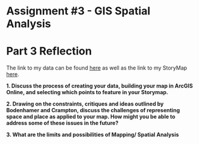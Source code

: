 # Assignment #3 - GIS Spatial Analysis

# Part 3 Reflection

The link to my data can be found [here](https://docs.google.com/spreadsheets/d/1Ox1uN7AMU5BsM0dt9xV7zdyTBjXOAs18RLhNuGXbaLk/edit#gid=0) as well as the link to my StoryMap [here](http://urichmond.maps.arcgis.com/apps/MapJournal/index.html?appid=0524ac1b1e58408db8a9aa0c8a79c5f7&edit#).

**1. Discuss the process of creating your data, building your map in ArcGIS Online, and selecting which points to feature in your Storymap.**


**2. Drawing on the constraints, critiques and ideas outlined by Bodenhamer and Crampton, discuss the challenges of representing space and place as applied to your map. How might you be able to address some of these issues in the future?**


**3. What are the limits and possibilities of Mapping/ Spatial Analysis**


